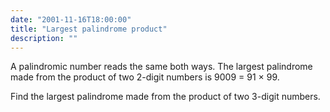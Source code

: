 ```yaml
---
date: "2001-11-16T18:00:00"
title: "Largest palindrome product"
description: ""
---
```


<p>A palindromic number reads the same both ways. The largest palindrome made from the product of two 2-digit numbers is 9009 = 91 × 99.</p>
<p>Find the largest palindrome made from the product of two 3-digit numbers.</p>

